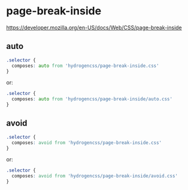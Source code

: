 # page-break-inside

https://developer.mozilla.org/en-US/docs/Web/CSS/page-break-inside

## auto
```css
.selector {
  composes: auto from 'hydrogencss/page-break-inside.css'
}
```

or:
```css
.selector {
  composes: auto from 'hydrogencss/page-break-inside/auto.css'
}
```

## avoid
```css
.selector {
  composes: avoid from 'hydrogencss/page-break-inside.css'
}
```

or:
```css
.selector {
  composes: avoid from 'hydrogencss/page-break-inside/avoid.css'
}
```

